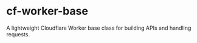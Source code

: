 # cf-worker-base
A lightweight Cloudflare Worker base class for building APIs and handling requests.
